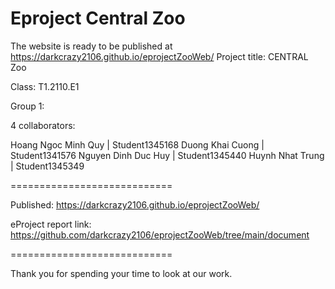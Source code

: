 # Eproject Central Zoo
The website is ready to be published at https://darkcrazy2106.github.io/eprojectZooWeb/
Project title: CENTRAL Zoo

Class: T1.2110.E1

Group 1:

4 collaborators:

Hoang Ngoc Minh Quy	| Student1345168
Duong Khai Cuong	  | Student1341576
Nguyen Dinh Duc Huy | Student1345440
Huynh Nhat Trung    | Student1345349

============================

Published: https://darkcrazy2106.github.io/eprojectZooWeb/

eProject report link: https://github.com/darkcrazy2106/eprojectZooWeb/tree/main/document

============================

Thank you for spending your time to look at our work.
